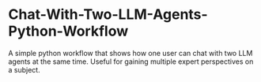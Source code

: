 # Chat-With-Two-LLM-Agents-Python-Workflow
A simple python workflow that shows how one user can chat with two LLM agents at the same time. Useful for gaining multiple expert perspectives on a subject.
